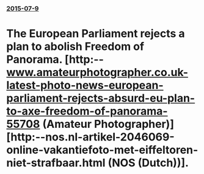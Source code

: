 ### [2015-07-9](/news/2015/07/9/index.md)

# The European Parliament rejects a plan to abolish Freedom of Panorama. [http:--www.amateurphotographer.co.uk-latest-photo-news-european-parliament-rejects-absurd-eu-plan-to-axe-freedom-of-panorama-55708 (Amateur Photographer)][http:--nos.nl-artikel-2046069-online-vakantiefoto-met-eiffeltoren-niet-strafbaar.html (NOS (Dutch))].



